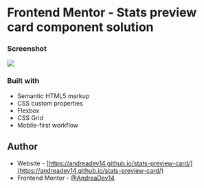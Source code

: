 # Frontend Mentor - Stats preview card component solution



### Screenshot

![](./screenshot.jpg)


### Built with

- Semantic HTML5 markup
- CSS custom properties
- Flexbox
- CSS Grid
- Mobile-first workflow



## Author

- Website - [https://andreadev14.github.io/stats-preview-card/](https://andreadev14.github.io/stats-preview-card/)
- Frontend Mentor - [@AndreaDev14](https://www.frontendmentor.io/profile/AndreaDev14)


